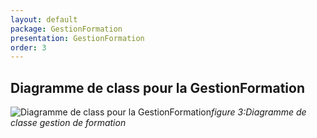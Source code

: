 ```yaml
---
layout: default
package: GestionFormation
presentation: GestionFormation
order: 3
---
```


## Diagramme de class pour la GestionFormation

![Diagramme de class pour la GestionFormation](/soli-lms/Conception/GestionFormation/images/Diagramme-de-classe.PNG)*figure 3:Diagramme de classe gestion de formation*